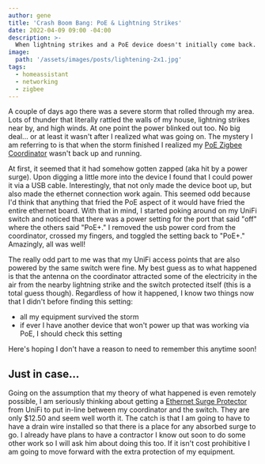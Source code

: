 ```yaml
---
author: gene
title: 'Crash Boom Bang: PoE & Lightning Strikes'
date: 2022-04-09 09:00 -04:00
description: >-
  When lightning strikes and a PoE device doesn't initially come back.
image:
  path: '/assets/images/posts/lightening-2x1.jpg'
tags:
  - homeassistant
  - networking
  - zigbee
---
```


A couple of days ago there was a severe storm that rolled through my area. Lots of thunder that literally rattled the walls of my house, lightning strikes near by, and high winds. At one point the power blinked out too. No big deal... or at least it wasn't after I realized what was going on. The mystery I am referring to is that when the storm finished I realized my [PoE Zigbee Coordinator](https://www.tubeszb.com/product/cc2652_poe_coordinator/21?cp=true&sa=false&sbp=false&q=false&category_id=2) wasn't back up and running.

At first, it seemed that it had somehow gotten zapped (aka hit by a power surge). Upon digging a little more into the device I found that I could power it via a USB cable. Interestingly, that not only made the device boot up, but also made the ethernet connection work again. This seemed odd because I'd think that anything that fried the PoE aspect of it would have fried the entire ethernet board. With that in mind, I started poking around on my UniFi switch and noticed that there was a power setting for the port that said "off" where the others said "PoE+." I removed the usb power cord from the coordinator, crossed my fingers, and toggled the setting back to "PoE+." Amazingly, all was well!

The really odd part to me was that my UniFi access points that are also powered by the same switch were fine. My best guess as to what happened is that the antenna on the coordinator attracted some of the electricity in the air from the nearby lightning strike and the switch protected itself (this is a total guess though). Regardless of how it happened, I know two things now that I didn't before finding this setting:

- all my equipment survived the storm
- if ever I have another device that won't power up that was working via PoE, I should check this setting

Here's hoping I don't have a reason to need to remember this anytime soon!

## Just in case...

Going on the assumption that my theory of what happened is even remotely possible, I am seriously thinking about getting a [Ethernet Surge Protector](https://store.ui.com/collections/operator-accessories/products/ethernet-surge-protector) from UniFi to put in-line between my coordinator and the switch. They are only $12.50 and seem well worth it. The catch is that I am going to have to have a drain wire installed so that there is a place for any absorbed surge to go. I already have plans to have a contractor I know out soon to do some other work so I will ask him about doing this too. If it isn't cost prohibitive I am going to move forward with the extra protection of my equipment.
